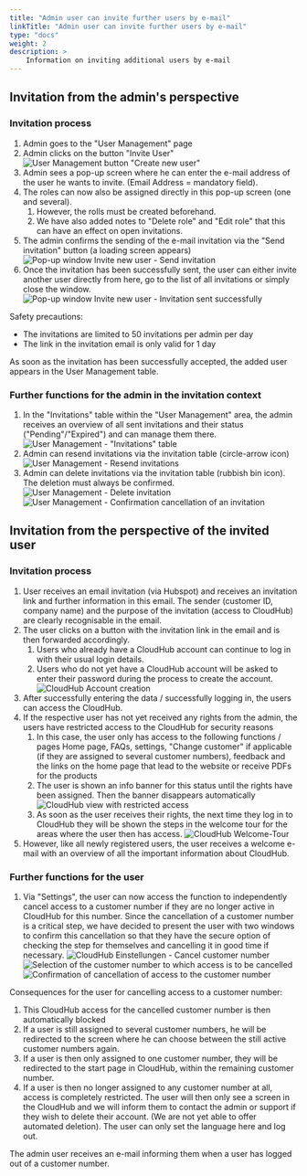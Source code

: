 ```yaml
---
title: "Admin user can invite further users by e-mail"
linkTitle: "Admin user can invite further users by e-mail"
type: "docs"
weight: 2
description: >
    Information on inviting additional users by e-mail
---
```



## Invitation from the admin's perspective

### Invitation process

1. Admin goes to the "User Management" page
2. Admin clicks on the button "Invite User"
![User Management button "Create new user"](../img/admin-user-invite/usr-mngmt-new-user.png)
3. Admin sees a pop-up screen where he can enter the e-mail address of the user he wants to invite. (Email Address = mandatory field).
4. The roles can now also be assigned directly in this pop-up screen (one and several).
    1. However, the rolls must be created beforehand.
    2. We have also added notes to "Delete role" and "Edit role" that this can have an effect on open invitations.
5. The admin confirms the sending of the e-mail invitation via the "Send invitation" button (a loading screen appears)
![Pop-up window Invite new user - Send invitation](../img/admin-user-invite/pop-up-invite-new-user-3.png)
6. Once the invitation has been successfully sent, the user can either invite another user directly from here, go to the list of all invitations or simply close the window.
![Pop-up window Invite new user - Invitation sent successfully](../img/admin-user-invite/pop-up-invite-new-user-4.png)

Safety precautions:

- The invitations are limited to 50 invitations per admin per day
- The link in the invitation email is only valid for 1 day

As soon as the invitation has been successfully accepted, the added user appears in the User Management table.

### Further functions for the admin in the invitation context

1. In the "Invitations" table within the "User Management" area, the admin receives an overview of all sent invitations and their status ("Pending"/"Expired") and can manage them there.
![User Management - "Invitations" table](../img/admin-user-invite/usr-mngmt-table-invitations-1.png)
2. Admin can resend invitations via the invitation table (circle-arrow icon)
![User Management - Resend invitations ](../img/admin-user-invite/usr-mngmt-resend-invitation.png)
3. Admin can delete invitations via the invitation table (rubbish bin icon). The deletion must always be confirmed.
![User Management - Delete invitation](../img/admin-user-invite/usr-mngmt-delete-invitation.png)
![User Management - Confirmation cancellation of an invitation](../img/admin-user-invite/usr-mngmt-confirm-delete-user.png)

## Invitation from the perspective of the invited user

### Invitation process

1. User receives an email invitation (via Hubspot) and receives an invitation link and further information in this email. The sender (customer ID, company name) and the purpose of the invitation (access to CloudHub) are clearly recognisable in the email.
2. The user clicks on a button with the invitation link in the email and is then forwarded accordingly.
    1. Users who already have a CloudHub account can continue to log in with their usual login details.
    2. Users who do not yet have a CloudHub account will be asked to enter their password during the process to create the account.\
![CloudHub Account creation](../img/admin-user-invite/cloudhub-register-new-account.png)
3. After successfully entering the data / successfully logging in, the users can access the CloudHub.
4. If the respective user has not yet received any rights from the admin, the users have restricted access to the CloudHub for security reasons
    1. In this case, the user only has access to the following functions / pages Home page, FAQs, settings, "Change customer" if applicable (if they are assigned to several customer numbers), feedback and the links on the home page that lead to the website or receive PDFs for the products
    2. The user is shown an info banner for this status until the rights have been assigned. Then the banner disappears automatically
    ![CloudHub view with restricted access](../img/admin-user-invite/cloudhub-restricted-access.png)
    3. As soon as the user receives their rights, the next time they log in to CloudHub they will be shown the steps in the welcome tour for the areas where the user then has access.
    ![CloudHub Welcome-Tour](../img/admin-user-invite/cloudhub-welcome-tour.png)
5. However, like all newly registered users, the user receives a welcome e-mail with an overview of all the important information about CloudHub.

### Further functions for the user

1. Via "Settings", the user can now access the function to independently cancel access to a customer number if they are no longer active in CloudHub for this number. Since the cancellation of a customer number is a critical step, we have decided to present the user with two windows to confirm this cancellation so that they have the secure option of checking the step for themselves and cancelling it in good time if necessary.
![CloudHub Einstellungen - Cancel customer number](../img/admin-user-invite/cloudhub-settings-cancel-access-to-customer-number.png)
![Selection of the customer number to which access is to be cancelled](../img/admin-user-invite/select-customer-number-to-cancel-access.png)
![Confirmation of cancellation of access to the customer number](../img/admin-user-invite/confirm-cancel-access-to-customer-number.png)

Consequences for the user for cancelling access to a customer number:

1. This CloudHub access for the cancelled customer number is then automatically blocked
2. If a user is still assigned to several customer numbers, he will be redirected to the screen where he can choose between the still active customer numbers again.
3. If a user is then only assigned to one customer number, they will be redirected to the start page in CloudHub, within the remaining customer number.
4. If a user is then no longer assigned to any customer number at all, access is completely restricted. The user will then only see a screen in the CloudHub and we will inform them to contact the admin or support if they wish to delete their account. (We are not yet able to offer automated deletion). The user can only set the language here and log out.

The admin user receives an e-mail informing them when a user has logged out of a customer number.
